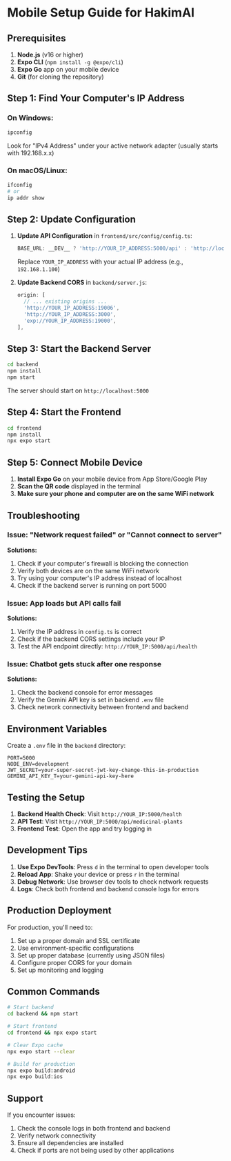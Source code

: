 # Mobile Setup Guide for HakimAI

## Prerequisites

1. **Node.js** (v16 or higher)
2. **Expo CLI** (`npm install -g @expo/cli`)
3. **Expo Go** app on your mobile device
4. **Git** (for cloning the repository)

## Step 1: Find Your Computer's IP Address

### On Windows:
```bash
ipconfig
```
Look for "IPv4 Address" under your active network adapter (usually starts with 192.168.x.x)

### On macOS/Linux:
```bash
ifconfig
# or
ip addr show
```

## Step 2: Update Configuration

1. **Update API Configuration** in `frontend/src/config/config.ts`:
   ```typescript
   BASE_URL: __DEV__ ? 'http://YOUR_IP_ADDRESS:5000/api' : 'http://localhost:5000/api',
   ```
   Replace `YOUR_IP_ADDRESS` with your actual IP address (e.g., `192.168.1.100`)

2. **Update Backend CORS** in `backend/server.js`:
   ```javascript
   origin: [
     // ... existing origins ...
     'http://YOUR_IP_ADDRESS:19006',
     'http://YOUR_IP_ADDRESS:3000',
     'exp://YOUR_IP_ADDRESS:19000',
   ],
   ```

## Step 3: Start the Backend Server

```bash
cd backend
npm install
npm start
```

The server should start on `http://localhost:5000`

## Step 4: Start the Frontend

```bash
cd frontend
npm install
npx expo start
```

## Step 5: Connect Mobile Device

1. **Install Expo Go** on your mobile device from App Store/Google Play
2. **Scan the QR code** displayed in the terminal
3. **Make sure your phone and computer are on the same WiFi network**

## Troubleshooting

### Issue: "Network request failed" or "Cannot connect to server"

**Solutions:**
1. Check if your computer's firewall is blocking the connection
2. Verify both devices are on the same WiFi network
3. Try using your computer's IP address instead of localhost
4. Check if the backend server is running on port 5000

### Issue: App loads but API calls fail

**Solutions:**
1. Verify the IP address in `config.ts` is correct
2. Check if the backend CORS settings include your IP
3. Test the API endpoint directly: `http://YOUR_IP:5000/api/health`

### Issue: Chatbot gets stuck after one response

**Solutions:**
1. Check the backend console for error messages
2. Verify the Gemini API key is set in backend `.env` file
3. Check network connectivity between frontend and backend

## Environment Variables

Create a `.env` file in the `backend` directory:

```env
PORT=5000
NODE_ENV=development
JWT_SECRET=your-super-secret-jwt-key-change-this-in-production
GEMINI_API_KEY_T=your-gemini-api-key-here
```

## Testing the Setup

1. **Backend Health Check**: Visit `http://YOUR_IP:5000/health`
2. **API Test**: Visit `http://YOUR_IP:5000/api/medicinal-plants`
3. **Frontend Test**: Open the app and try logging in

## Development Tips

1. **Use Expo DevTools**: Press `d` in the terminal to open developer tools
2. **Reload App**: Shake your device or press `r` in the terminal
3. **Debug Network**: Use browser dev tools to check network requests
4. **Logs**: Check both frontend and backend console logs for errors

## Production Deployment

For production, you'll need to:
1. Set up a proper domain and SSL certificate
2. Use environment-specific configurations
3. Set up proper database (currently using JSON files)
4. Configure proper CORS for your domain
5. Set up monitoring and logging

## Common Commands

```bash
# Start backend
cd backend && npm start

# Start frontend
cd frontend && npx expo start

# Clear Expo cache
npx expo start --clear

# Build for production
npx expo build:android
npx expo build:ios
```

## Support

If you encounter issues:
1. Check the console logs in both frontend and backend
2. Verify network connectivity
3. Ensure all dependencies are installed
4. Check if ports are not being used by other applications
